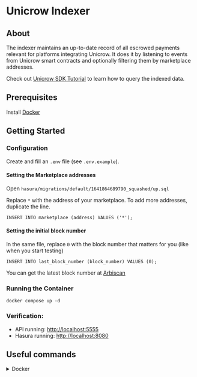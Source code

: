 # Unicrow Indexer 

## About

The indexer maintains an up-to-date record of all escrowed payments relevant for platforms integrating Unicrow. It does it by listening to events from Unicrow smart contracts and optionally filtering them by marketplace addresses.

Check out [Unicrow SDK Tutorial](https://github.com/unicrowio/sdk-tutorial) to learn how to query the indexed data.

## Prerequisites

Install [Docker](https://docs.docker.com/get-started/)

## Getting Started

### Configuration

Create and fill an `.env` file (see `.env.example`).

#### Setting the Marketplace addresses

Open `hasura/migrations/default/1641864689790_squashed/up.sql`

Replace `*` with the address of your marketplace. To add more addresses, duplicate the line.

```
INSERT INTO marketplace (address) VALUES ('*');
```

#### Setting the initial block number

In the same file, replace `0` with the block number that matters for you (like when you start testing)

```
INSERT INTO last_block_number (block_number) VALUES (0);
```

You can get the latest block number at [Arbiscan](https://arbiscan.io/blocks)


### Running the Container

```
docker compose up -d
```

### Verification:
* API running: [http://localhost:5555](http://localhost:5555)
* Hasura running: [http://localhost:8080](http://localhost:8080)

## Useful commands

<details><summary>Docker</summary>
<p>

1. List all containers running

```
docker ps
```

2. Stop all containers

```
docker compose down
```

3. Logs

```
docker compose logs
```

4. Clean up all

```
docker compose down && docker rmi $(docker images -q) && docker volume rm $(docker volume ls -q)
```

or:

```
docker system prune -a --volumes
```

</p>
</details>
